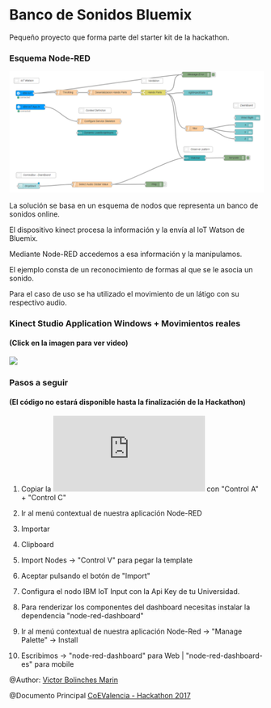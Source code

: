 # Banco de Sonidos Bluemix
Pequeño proyecto que forma parte del starter kit de la hackathon.

### Esquema Node-RED

![](https://github.com/vicboma1/BancoDeSonidosBluemix/blob/master/assets/_bancoDeSonidosBluemix.png)

La solución se basa en un esquema de nodos que representa un banco de sonidos online.

El dispositivo kinect procesa la información y la envía al IoT Watson de Bluemix.

Mediante Node-RED accedemos a esa información y la manipulamos.

El ejemplo consta de un reconocimiento de formas al que se le asocia un sonido.

Para el caso de uso se ha utilizado el movimiento de un látigo con su respectivo audio.


### Kinect Studio Application Windows + Movimientos reales 
#### (Click en la imagen para ver video)

[![](http://img.youtube.com/vi/IXQ_oDFuQiU/0.jpg)](https://www.youtube.com/watch?v=IXQ_oDFuQiU "Banco de sonidos")

### Pasos a seguir 
#### (El código no estará disponible hasta la finalización de la Hackathon)

1.   Copiar la ![Plantilla txt](https://github.com/vicboma1/BancoDeSonidosBluemix/blob/master/assets/_bancoDeSonidosBuemix.txt) con "Control A" + "Control C"

2.   Ir al menú contextual de nuestra aplicación Node-RED

3.   Importar

4.   Clipboard

5.   Import Nodes -> "Control V" para pegar la template

6.   Aceptar pulsando el botón de "Import"

7.   Configura el nodo IBM IoT Input con la Api Key de tu Universidad.

8.   Para renderizar los componentes del dashboard necesitas instalar la dependencia "node-red-dashboard"

9.   Ir al menú contextual de nuestra aplicación Node-Red -> "Manage Palette" -> Install

10.  Escribimos -> "node-red-dashboard" para Web | "node-red-dashboard-es" para mobile


@Author: [Victor Bolinches Marin](https://github.com/vicboma1)  

@Documento Principal  [CoEValencia - Hackathon 2017](https://github.com/CoEValencia/Hackathon_2017)
